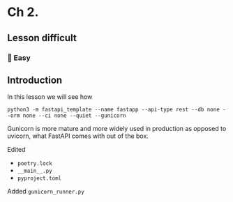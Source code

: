# Ch 2.

## Lesson difficult

### 🙂 Easy

## Introduction

In this lesson we will see how

`python3 -m fastapi_template --name fastapp --api-type rest --db none --orm none --ci none --quiet --gunicorn`

Gunicorn is more mature and more widely used in production as opposed to uvicorn, what FastAPI comes with out of the box.

Edited

- `poetry.lock`
- `__main__.py`
- `pyproject.toml`

Added
`gunicorn_runner.py`
